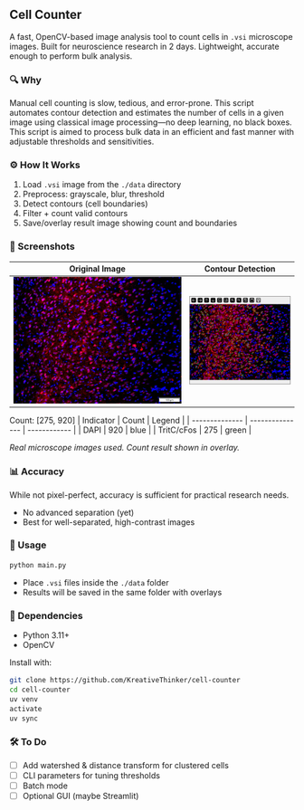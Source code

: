 ## Cell Counter

A fast, OpenCV-based image analysis tool to count cells in `.vsi` microscope images. Built for neuroscience research in 2 days. Lightweight, accurate enough to perform bulk analysis.

### 🔍 Why

Manual cell counting is slow, tedious, and error-prone. This script automates contour detection and estimates the number of cells in a given image using classical image processing—no deep learning, no black boxes. This script is aimed to process bulk data in an efficient and fast manner with adjustable thresholds and sensitivities.

### ⚙️ How It Works

1. Load `.vsi` image from the `./data` directory
2. Preprocess: grayscale, blur, threshold
3. Detect contours (cell boundaries)
4. Filter + count valid contours
5. Save/overlay result image showing count and boundaries

### 📸 Screenshots

| Original Image                              | Contour Detection                            |
| ------------------------------------------- | -------------------------------------------- |
| ![original](./public/test_image.jpg) | ![contours](./public/contoured_sample.png) |


Count: [275, 920]
| Indicator | Count | Legend |
| -------------- | --------------- | ------------ |
| DAPI | 920 | blue |
| TritC/cFos | 275 | green |


*Real microscope images used. Count result shown in overlay.*

### 📊 Accuracy

While not pixel-perfect, accuracy is sufficient for practical research needs.

* No advanced separation (yet)
* Best for well-separated, high-contrast images

### 🚀 Usage

```bash
python main.py
```

* Place `.vsi` files inside the `./data` folder
* Results will be saved in the same folder with overlays

### 🧪 Dependencies

* Python 3.11+
* OpenCV

Install with:

```bash
git clone https://github.com/KreativeThinker/cell-counter
cd cell-counter
uv venv
activate
uv sync
```

### 🛠️ To Do

- [ ] Add watershed & distance transform for clustered cells
- [ ] CLI parameters for tuning thresholds
- [ ] Batch mode
- [ ] Optional GUI (maybe Streamlit)
